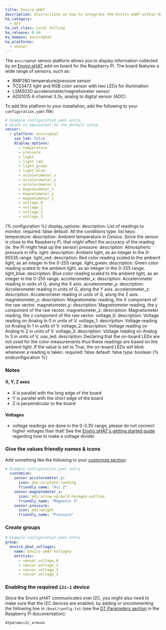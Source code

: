 ```yaml
---
title: Enviro pHAT
description: Instructions on how to integrate the Enviro pHAT within Home Assistant.
ha_category:
  - DIY
ha_iot_class: Local Polling
ha_release: 0.44
ha_domain: envirophat
ha_platforms:
  - sensor
---
```


The `envirophat` sensor platform allows you to display information collected by an [Enviro pHAT](https://shop.pimoroni.com/products/enviro-phat) add-on board for the Raspberry Pi. The board features a wide range of sensors, such as:

- BMP280 temperature/pressure sensor
- TCS3472 light and RGB color sensor with two LEDs for illumination
- LSM303D accelerometer/magnetometer sensor
- ADS1015 4-channel 3.3v, analog to digital sensor (ADC)

To add this platform to your installation, add the following to your `configuration.yaml` file:

```yaml
# Example configuration.yaml entry,
# which is equivalent to the default setup
sensor:
  - platform: envirophat
    use_led: false
    display_options:
      - temperature
      - pressure
      - light
      - light_red
      - light_green
      - light_blue
      - accelerometer_x
      - accelerometer_y
      - accelerometer_z
      - magnetometer_x
      - magnetometer_y
      - magnetometer_z
      - voltage_0
      - voltage_1
      - voltage_2
      - voltage_3
```

{% configuration %}
display_options:
  description: List of readings to monitor.
  required: false
  default: All the conditions
  type: list
  keys:
    temperature:
      description: Ambient temperature in Celsius. Since the sensor is close to the Raspberry Pi, that might affect the accuracy of the reading (ie. the Pi might heat up the sensor)
    pressure:
      description: Atmospheric pressure in hPa.
    light:
      description: Ambient light, as an integer in the 0-65535 range.
    light_red:
      description: Red color reading scaled to the ambient light, as an integer in the 0-255 range.
    light_green:
      description: Green color reading scaled to the ambient light, as an integer in the 0-255 range.
    light_blue:
      description: Blue color reading scaled to the ambient light, as an integer in the 0-255 range.
    accelerometer_x:
      description: Accelerometer reading in units of G, along the X axis.
    accelerometer_y:
      description: Accelerometer reading in units of G, along the Y axis.
    accelerometer_z:
      description: Accelerometer reading in units of G, along the Z axis.
    magnetometer_x:
      description: Magnetometer reading, the X component of the raw vector.
    magnetometer_y:
      description: Magnetometer reading, the y component of the raw vector.
    magnetometer_z:
      description: Magnetometer reading, the z component of the raw vector.
    voltage_0:
      description: Voltage reading on Analog In 0 in units of V.
    voltage_1:
      description: Voltage reading on Analog In 1 in units of V.
    voltage_2:
      description: Voltage reading on Analog In 2 in units of V.
    voltage_3:
      description: Voltage reading on Analog In 3 in units of V.
use_led:
  description: Declaring that the on-board LEDs are *not* used for the color measurements thus these readings are based on the ambient light. If the value is set to True, the on-board LEDs will blink whenever a reading is taken.
  required: false
  default: false
  type: boolean
{% endconfiguration %}

### Notes

#### X, Y, Z axes

- X is parallel with the long edge of the board
- Y is parallel with the short edge of the board
- Z is perpendicular to the board

#### Voltages

- voltage readings are done in the 0-3.3V range, please do not connect higher voltages than that! See the [Enviro pHAT's getting started guide](https://learn.pimoroni.com/tutorial/sandyj/getting-started-with-enviro-phat) regarding how to make a voltage divider

### Give the values friendly names & icons

Add something like the following to your [customize section](/docs/configuration/customizing-devices/):

```yaml
# Example configuration.yaml entry
  customize:
    sensor.accelerometer_z:
      icon: mdi:airplane-landing
      friendly_name: "Acc Z"
    sensor.magnetometer_x:
      icon: mdi:arrow-up-bold-hexagon-outline
      friendly_name: "Magnetic X"
    sensor.pressure:
      icon: mdi:weight
      friendly_name: "Pressure"
```

### Create groups

```yaml
# Example configuration.yaml entry
group:
  enviro_phat_voltages:
    name: Enviro pHAT Voltages`
    entities:
      - sensor.voltage_0
      - sensor.voltage_1
      - sensor.voltage_2
      - sensor.voltage_3
```

### Enabling the required `i2c-1` device

Since the Enviro pHAT communicates over I2C, you might also need to make sure that the I2C devices are enabled, by adding or uncommenting the following line in `/boot/config.txt` (see the [DT Parameters section](https://www.raspberrypi.org/documentation/configuration/device-tree.md) in the Raspberry Pi documentation):

```txt
dtparam=i2c_arm=on
```
